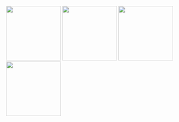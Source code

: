 <img src="https://github.com/user-attachments/assets/30d17378-d99d-4de4-99d4-d5208780ba9c" width="150">
<img src="https://github.com/user-attachments/assets/0b66a073-9936-4b5d-9b75-b5bb2ed51ec9" width="150">
<img src="https://github.com/user-attachments/assets/ae636c3c-6e08-4846-8675-304cc6fee25b" width="150">
<img src="https://github.com/user-attachments/assets/50b75692-400b-4d57-9440-53d49b8f9f3c" width="150">
